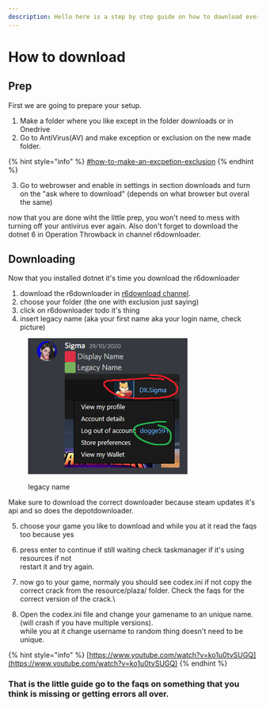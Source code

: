 ```yaml
---
description: Hello here is a step by step guide on how to download everthing the right way
---
```


# How to download

## Prep

First we are going to prepare your setup.

1. Make a folder where you like except in the folder downloads or in Onedrive
2. Go to AntiVirus(AV) and make exception or exclusion on the new made folder.

{% hint style="info" %}
[#how-to-make-an-excpetion-exclusion](faq/antivirus.md#how-to-make-an-excpetion-exclusion "mention")
{% endhint %}

3. Go to webrowser and enable in settings in section downloads and turn on the "ask where to download" (depends on what browser but overal the same)

now that you are done wiht the little prep, you won't need to mess with turning off your antivirus ever again. Also don't forget to download the dotnet 6 in Operation Throwback in channel r6downloader.

## Downloading

Now that you installed dotnet it's time you download the r6downloader

1. download the r6downloader in [r6download channel](https://discord.com/channels/1092820800203141130/1092833532981809293).&#x20;
2. choose your folder (the one with exclusion just saying)
3. click on r6downloader todo it's thing
4. insert legacy name (aka your first name aka your login name, check picture)

<figure><img src=".gitbook/assets/unknown.png" alt=""><figcaption><p>legacy name</p></figcaption></figure>

Make sure to download the correct downloader because steam updates it's api and so does the depotdownloader.

5. choose your game you like to download and while you at it read the faqs too because yes
6. press enter to continue if still waiting check taskmanager if it's using resources if not\
   restart it and try again.
7. now go to your game, normaly you should see codex.ini if not copy the correct crack from the resource/plaza/ folder. Check the faqs for the correct version of the crack.\

8. Open the codex.ini file and change your gamename to an unique name. (will crash if you have multiple versions).\
   while you at it change username to random thing doesn't need to be unique.

{% hint style="info" %}
[https://www.youtube.com/watch?v=ko1u0tvSUGQ](https://www.youtube.com/watch?v=ko1u0tvSUGQ)
{% endhint %}

### That is the little guide go to the faqs on something that you think is missing or getting errors all over.
